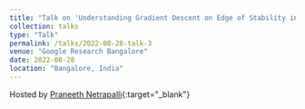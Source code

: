 ```yaml
---
title: "Talk on 'Understanding Gradient Descent on Edge of Stability in Deep Learning'"
collection: talks
type: "Talk"
permalink: /talks/2022-08-28-talk-3
venue: "Google Research Bangalore"
date: 2022-08-28
location: "Bangalore, India"
---
```


Hosted by [Praneeth Netrapalli]([https://ranzato.github.io/](https://scholar.google.com/citations?user=mim8FQkAAAAJ&hl=en)){:target="_blank"}
